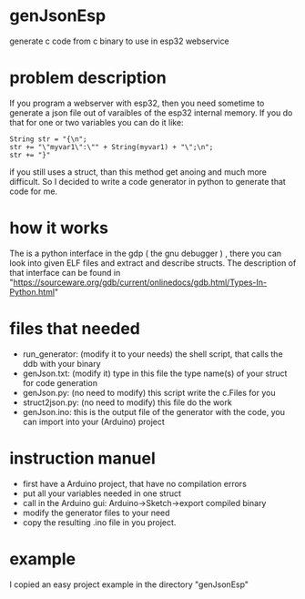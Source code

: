 # genJsonEsp
generate c code from c binary to use in esp32 webservice

# problem description
If you program a webserver with esp32, then you need sometime to generate a json file out of varaibles of the esp32 internal memory. If you do that for one or two variables you can do it like:

    String str = "{\n";
    str += "\"myvar1\":\"" + String(myvar1) + "\";\n";
    str += "}"

if you still uses a struct, than this method get anoing and much more difficult. So I decided to write a code generator in python to generate that code for me.


# how it works
The is a python interface in the gdp ( the gnu debugger ) , there you can look into given ELF files and extract and describe structs.
The description of that interface can be found in "https://sourceware.org/gdb/current/onlinedocs/gdb.html/Types-In-Python.html"

# files that needed
* run_generator: (modify it to your needs) the shell script, that calls the ddb with your binary
* genJson.txt: (modify it) type in this file the type name(s) of your struct for code generation
* genJson.py: (no need to modify) this script write the c.Files for you
* struct2json.py: (no need to modify) this file do the work
* genJson.ino: this is the output file of the generator with the code, you can import into your (Arduino) project

# instruction manuel
* first have a Arduino project, that have no compilation errors
* put all your variables needed in one struct
* call in the Arduino gui: Arduino->Sketch->export compiled binary
* modify the generator files to your need
* copy the resulting .ino file in you project.

# example
I copied an easy project example in the directory "genJsonEsp"

